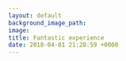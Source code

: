```yaml
---
layout: default
background_image_path: 
image: 
title: Fantastic experience
date: 2018-04-01 21:28:59 +0000
---
```

